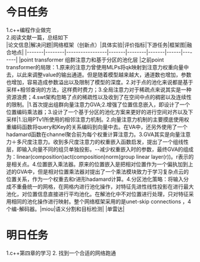 # 今日任务
1.c++编程作业做完  
2.阅读文献一篇，总结如下  
|论文信息|解决问题|网络框架（创新点）|具体实验|评价指标|下游任务|框架图|融合地点|
|-------|--------|-----------------|-------|--------|-------|------|--------|
|point transformer 组群注意力和基于分区的池化层 |之前point transformer的局限：1.原来的注意力曾使用MLPs将qk映射到注意力权重向量中去，以此来调整value的输出通道。但是随着模型越来越大，通道数也增加，参数也增加，容易造成参数溢出以及限制了模型的深度。2.对于点的池化来说都是基于采样+相邻查询的方法，这样费时费力；3.全局注意力对于稀疏点来说其实是一种资源浪费；4.swt架构忽略了点的稀疏性以及收到了在空间中点的稠密以及连续性的限制。|1.首次提出组群向量注意力GVA;2.增强了位置信息嵌入，即设计了一个位置编码乘法器；3.设计了一个基于分区的池化方案来更好的进行空间对齐以及下采样|1.沿用PTv1所使用的相邻注意力机制。2.向量注意力机制的主要摸底使用权重编码函数将query和Key的关系编码到向量中去。在VA中，还另外使用了一个hadamard函数在channel聚合前为每个权重计算注意力。3.GVA其实是向量注意力＋多尺度注意力。收到多尺度注意力的权重嵌入函数启发，提出了一个组线性层，即输入向量不同的组贝单独投影。--减少权重嵌入时的参数，最终GVA的组成为：linear(composition)act(composition)norm(group linear layer(r))。r表示的是相关点。4.位置嵌入乘法器。原来的位置嵌入是把相对位置作为一个偏执加到上述的GVA中，但是相对位置乘法器对提出了一个乘法模块致力于学习复杂点云的位置关系，作为一个权重去和r进形hadamard计算。4.分区池化策略：将输入分成不重叠统一的网格，在网格内进行池化操作，对特征先进性线性投影在进行最大池化，对位置信息直接进行平均池化。在解池化中不对位置进行处理，只对特征采用相同的池化操作进行映射。整个网络框架采用的是unet-skip connections ，4个编-解码器。|miou|语义分割和目标检测|  |单雷达|

# 明日任务
1.c++第四章的学习
2. 找到一个合适的网络跑通
 
